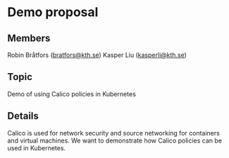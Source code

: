 # Demo proposal

## Members

Robin Bråtfors (bratfors@kth.se)
Kasper Liu (kasperli@kth.se)

## Topic

Demo of using Calico policies in Kubernetes

## Details
Calico is used for network security and source networking for containers and virtual machines. We want to demonstrate how Calico policies can be used in Kubernetes.
